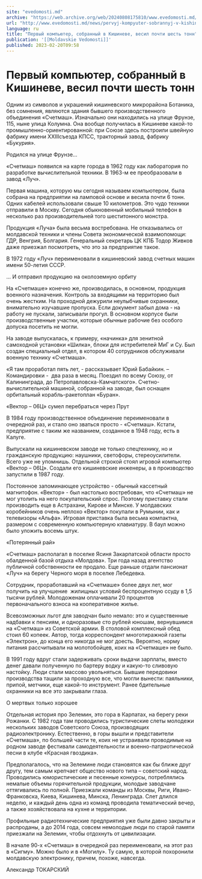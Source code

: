 ```yaml
---
site: "evedomosti.md"
archive: "https://web.archive.org/web/20240808175810/www.evedomosti.md/news/pervyj-kompyuter-sobrannyj-v-kishineve-vesil-pochti-shest-to"
url: "http://www.evedomosti.md/news/pervyj-kompyuter-sobrannyj-v-kishineve-vesil-pochti-shest-to"
language: ru
title: "Первый компьютер, собранный в Кишиневе, весил почти шесть тонн"
publication: '[[Moldavskie Vedomosti]]'
published: 2023-02-20T09:58
---
```


# Первый компьютер, собранный в Кишиневе, весил почти шесть тонн

Одним из символов и украшений кишиневского микрорайона Ботаника, без сомнения, являются здания бывшего производственного объединения «Счетмаш». Изначально они находились на улице Фрунзе, 115, ныне улица Колумна. Она вообще получилась в Кишиневе какой-то промышленно-ориентированной: при Союзе здесь построили швейную фабрику имени ХХIIIсъезда КПСС, тракторный завод, фабрику «Букурия».

Родился на улице Фрунзе…

«Счетмаш» появился на карте города в 1962 году как лаборатория по разработке вычислительной техники. В 1963-м ее преобразовали в завод «Луч».

Первая машина, которую мы сегодня называем компьютером, была собрана на предприятии на ламповой основе и весила почти 6 тонн. Одних кабелей использовали свыше 10 километров. Это чудо техники отправили в Москву. Сегодня обыкновенный мобильный телефон в несколько раз производительней того шеститонного монстра.

Продукция «Луча» была весьма востребована. Не отказывались от молдавской техники и члены Совета экономической взаимопомощи: ГДР, Венгрия, Болгария. Генеральный секретарь ЦК КПБ Тодор Живков даже приезжал посмотреть, что это за предприятие такое.

В 1972 году «Луч» переименовали в кишиневский завод счетных машин имени 50-летия СССР.

… И отправил продукцию на околоземную орбиту

На «Счетмаше» конечно же, производилась, в основном, продукция военного назначения. Контроль за входящими на территорию был очень жестким. На проходной дежурили неулыбчивые охранники, внимательно изучавшие пропуска. Если документ забыл дома - на работу не пускали, записывали прогул. В основном корпусе были производственные участки, которые обычные рабочие без особого допуска посетить не могли.

На заводе выпускалась, к примеру, «начинка» для зенитной самоходной установки «Шилка», блоки для истребителей МиГ и Су. Был создан специальный отдел, в котором 40 сотрудников обслуживали военную технику «Счетмаша».

«Я там проработал пять лет, - рассказывает Юрий Бабайкин. – Командировки -  два раза в месяц. Поездил по всему Союзу, от Калининграда, до Петропавловска-Камчатского». Счетно-вычислительной машиной, собранной на заводе, был оснащен орбитальный корабль-ракетоплан «Буран».

«Вектор – 06Ц» сумел перебраться через Прут

В 1984 году производственное объединение переименовали в очередной раз, и стало оно зваться просто - «Счетмаш». Кстати, предприятие с таким же названием, созданное в 1948 году, есть в Калуге.

Выпускали на кишиневском заводе не только спецтехнику, но и гражданскую продукцию: наушники, светофоры, стереоусилители. Всего уже не упомнишь. Отдельной строкой стоял игровой компьютер «Вектор – 06Ц». Создали его кишиневские инженеры, а в производство запустили в 1987 году.

Постоянное запоминающее устройство - обычный кассетный магнитофон. «Вектор» - был настолько востребован, что «Счетмаш» не мог утолить на него покупательский спрос. Поэтому приставку стали производить еще в Астрахани, Кирове и Минске. У молдавских коробейников очень неплохо «Вектор» покупали в Румынии, как и телевизоры «Альфа». Игровая приставка была весьма компактна, размером с современную компьютерную клавиатуру. В баул можно было уложить восемь штук.

«Потерянный рай»

«Счетмаш» располагал в поселке Ясиня Закарпатской области просто обалденной базой отдыха «Молдова». Три года назад агентство публичной собственности ее продало. Еще раньше отдали пансионат «Луч» на берегу Черного моря в поселке Лебедевка.

Сотрудник, проработавший на «Счетмаше» более двух лет, мог получить на улучшение  жилищных условий беспроцентную ссуду в 1,5 тысячи рублей. Молодоженам оплачивали 20 процентов первоначального взноса на кооперативное жилье.

Всевозможных льгот для заводчан было немало: это и существенные надбавки к пенсиям, и одноразовые сто рублей юношам, вернувшимся на «Счетмаш» из Советской армии. В столовой комплексный обед стоил 60 копеек. Автор, тогда корреспондент многотиражной газеты «Электрон», до конца его никогда не мог доесть. Вероятно, норму питания рассчитывали на молотобойцев, коих на «Счетмаше» не было.

В 1991 году вдруг стали задерживать сроки выдачи зарплаты, вместо денег давали полученную по бартеру водку и какую-то сливовую настойку. Люди стали массово увольняться. Бывшие передовики производства тащили за проходную все, что могли вынести: паяльники, припой, метчики, еще какой-то инструмент. Ранее бдительные охранники на все это закрывали глаза.

О мертвых только хорошее

Отдельная история про Зелемин, это гора в Карпатах, на берегу реки Рожанки. С 1982 года там проводились туристические слеты молодежи нескольких заводов Советского Союза, производящих радиоэлектронику. Естественно, в горы вышли и представители «Счетмаша», по большей части те, коих не устраивали проводимые на родном заводе фестивали самодеятельности и военно-патриотической песни в клубе «Красная гвоздика».

Предполагалось, что на Зелемине люди становятся как бы ближе друг другу, тем самым крепчает общество нового типа – советский народ. Проводились юмористические и песенные конкурсы, потреблялись немалые объемы горячительной продукции, молодые заводчане оттягивались по полной. Приезжали команды из Москвы, Риги, Ивано-Франковска, Киева, Кишинева, Минска, Ленинграда. Слет длился неделю, и каждый день одна из команд проводила тематический вечер, а также хозяйствовала на кухне и территории.

Профильные радиотехнические предприятия уже были давно закрыты и распроданы, а до 2014 года, совсем немолодые люди по старой памяти приезжали на Зелемин, чтобы отдохнуть от цивилизации.

В начале 90-х «Счетмаш» в очередной раз переименовали, на этот раз в «Сигму». Можно было и в «Могилу». Ту самую, в которой похоронили молдавскую электронику, причем, похоже, навсегда.

Александр ТОКАРСКИЙ